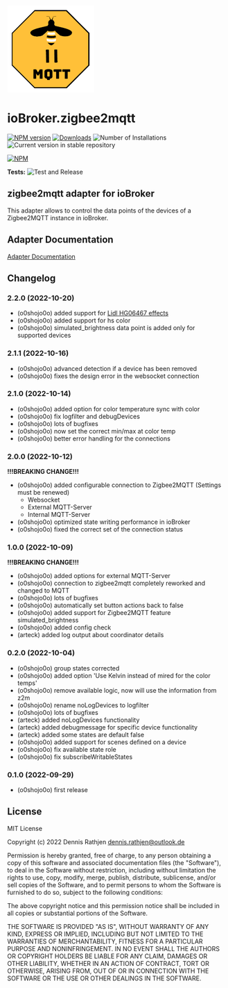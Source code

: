 <img src="admin/zigbee2mqtt.png" width="200" />

# ioBroker.zigbee2mqtt

[![NPM version](https://img.shields.io/npm/v/iobroker.zigbee2mqtt.svg)](https://www.npmjs.com/package/iobroker.zigbee2mqtt)
[![Downloads](https://img.shields.io/npm/dm/iobroker.zigbee2mqtt.svg)](https://www.npmjs.com/package/iobroker.zigbee2mqtt)
![Number of Installations](https://iobroker.live/badges/zigbee2mqtt-installed.svg)
![Current version in stable repository](https://iobroker.live/badges/zigbee2mqtt-stable.svg)

[![NPM](https://nodei.co/npm/iobroker.zigbee2mqtt.png?downloads=true)](https://nodei.co/npm/iobroker.zigbee2mqtt/)

**Tests:** ![Test and Release](https://github.com/o0shojo0o/ioBroker.zigbee2mqtt/workflows/Test%20and%20Release/badge.svg)

## zigbee2mqtt adapter for ioBroker

This adapter allows to control the data points of the devices of a Zigbee2MQTT instance in ioBroker.  

## Adapter Documentation

[Adapter Documentation](./docs/wiki.md)

## Changelog

<!--
 https://github.com/AlCalzone/release-script#usage
    npm run release major -- -p iobroker license --all 0.9.8 -> 1.0.0
    npm run release minor -- -p iobroker license --all 0.9.8 -> 0.10.0
    npm run release patch -- -p iobroker license --all 0.9.8 -> 0.9.9
    npm run release prerelease beta -- -p iobroker license --all v0.2.1 -> v0.2.2-beta.0
	Placeholder for the next version (at the beginning of the line):
	### **WORK IN PROGRESS**
-->
### 2.2.0 (2022-10-20)

-   (o0shojo0o) added support for [Lidl HG06467 effects](https://www.zigbee2mqtt.io/devices/HG06467.html#trigger-effects)
-   (o0shojo0o) added support for hs color
-   (o0shojo0o) simulated_brightness data point is added only for supported devices

### 2.1.1 (2022-10-16)

-   (o0shojo0o) advanced detection if a device has been removed
-   (o0shojo0o) fixes the design error in the websocket connection

### 2.1.0 (2022-10-14)

-   (o0shojo0o) added option for color temperature sync with color
-   (o0shojo0o) fix logfilter and debugDevices
-   (o0shojo0o) lots of bugfixes
-   (o0shojo0o) now set the correct min/max at color temp
-   (o0shojo0o) better error handling for the connections

### 2.0.0 (2022-10-12)

**!!!BREAKING CHANGE!!!**

-   (o0shojo0o) added configurable connection to Zigbee2MQTT (Settings must be renewed)
    -   Websocket
    -   External MQTT-Server
    -   Internal MQTT-Server
-   (o0shojo0o) optimized state writing performance in ioBroker
-   (o0shojo0o) fixed the correct set of the connection status

### 1.0.0 (2022-10-09)

**!!!BREAKING CHANGE!!!**

-   (o0shojo0o) added options for external MQTT-Server
-   (o0shojo0o) connection to zigbee2mqtt completely reworked and changed to MQTT
-   (o0shojo0o) lots of bugfixes
-   (o0shojo0o) automatically set button actions back to false
-   (o0shojo0o) added support for Zigbee2MQTT feature simulated_brightness
-   (o0shojo0o) added config check
-   (arteck) added log output about coordinator details

### 0.2.0 (2022-10-04)

-   (o0shojo0o) group states corrected
-   (o0shojo0o) added option 'Use Kelvin instead of mired for the color temps'
-   (o0shojo0o) remove available logic, now will use the information from z2m
-   (o0shojo0o) rename noLogDevices to logfilter
-   (o0shojo0o) lots of bugfixes
-   (arteck) added noLogDevices functionality
-   (arteck) added debugmessage for specific device functionality
-   (arteck) added some states are default false
-   (o0shojo0o) added support for scenes defined on a device
-   (o0shojo0o) fix available state role
-   (o0shojo0o) fix subscribeWritableStates

### 0.1.0 (2022-09-29)

-   (o0shojo0o) first release

## License

MIT License

Copyright (c) 2022 Dennis Rathjen <dennis.rathjen@outlook.de>

Permission is hereby granted, free of charge, to any person obtaining a copy
of this software and associated documentation files (the "Software"), to deal
in the Software without restriction, including without limitation the rights
to use, copy, modify, merge, publish, distribute, sublicense, and/or sell
copies of the Software, and to permit persons to whom the Software is
furnished to do so, subject to the following conditions:

The above copyright notice and this permission notice shall be included in all
copies or substantial portions of the Software.

THE SOFTWARE IS PROVIDED "AS IS", WITHOUT WARRANTY OF ANY KIND, EXPRESS OR
IMPLIED, INCLUDING BUT NOT LIMITED TO THE WARRANTIES OF MERCHANTABILITY,
FITNESS FOR A PARTICULAR PURPOSE AND NONINFRINGEMENT. IN NO EVENT SHALL THE
AUTHORS OR COPYRIGHT HOLDERS BE LIABLE FOR ANY CLAIM, DAMAGES OR OTHER
LIABILITY, WHETHER IN AN ACTION OF CONTRACT, TORT OR OTHERWISE, ARISING FROM,
OUT OF OR IN CONNECTION WITH THE SOFTWARE OR THE USE OR OTHER DEALINGS IN THE
SOFTWARE.
